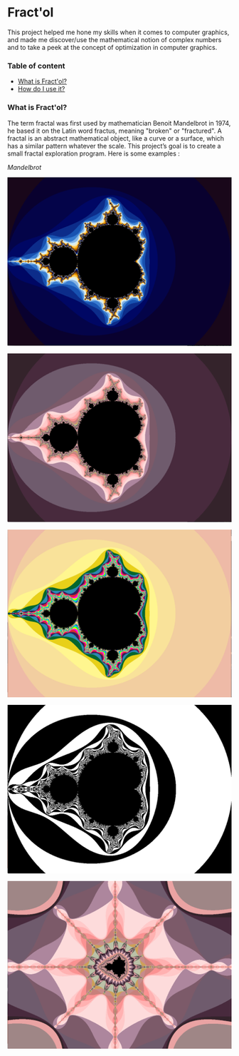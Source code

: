 # Fract'ol
This project helped me hone my skills when it comes to computer graphics, and made me 
discover/use the mathematical notion of complex numbers and to take a peek at the concept
of optimization in computer graphics.

### Table of content
* [What is Fract'ol?](#what-is-fdf)
* [How do I use it?](#how-do-i-use-it)


### What is Fract'ol?
The term fractal was first used by mathematician Benoit Mandelbrot in 1974,
he based it on the Latin word fractus, meaning "broken" or "fractured".
A fractal is an abstract mathematical object, like a curve or a surface, which has a similar
pattern whatever the scale.
This project’s goal is to create a small fractal exploration program.
Here is some examples :

*Mandelbrot*

![Mandel1:](https://github.com/abidaaa/fract-ol/blob/master/images/6.png)

![Mandel2:](https://github.com/abidaaa/fract-ol/blob/master/images/7.png)

![Mandel3:](https://github.com/abidaaa/fract-ol/blob/master/images/8.png)

![Mandel4:](https://github.com/abidaaa/fract-ol/blob/master/images/9.png)

![Mandel5:](https://github.com/abidaaa/fract-ol/blob/master/images/10.png)

